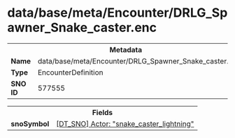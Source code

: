 <h1>data/base/meta/Encounter/DRLG_Spawner_Snake_caster.enc</h1><table><tr><th colspan="100%">Metadata</th></tr><tr><td><b>Name</b></td><td>data/base/meta/Encounter/DRLG_Spawner_Snake_caster.enc</td></tr><tr><td><b>Type</b></td><td>EncounterDefinition</td></tr><tr><td><b>SNO ID</b></td><td>577555</td></tr></table>

<table><tr><th colspan="100%">Fields</th></tr><tr><td><b>snoSymbol</b></td><td><a href="..\Actor\snake_caster_lightning.acr.md">[DT_SNO] Actor: "snake_caster_lightning"</a></td></tr></table>

